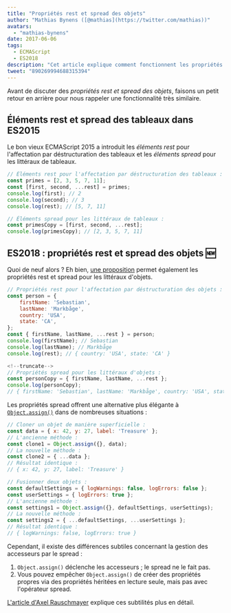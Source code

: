 ```yaml
---
title: "Propriétés rest et spread des objets"
author: "Mathias Bynens ([@mathias](https://twitter.com/mathias))"
avatars:
  - "mathias-bynens"
date: 2017-06-06
tags:
  - ECMAScript
  - ES2018
description: "Cet article explique comment fonctionnent les propriétés rest et spread des objets en JavaScript, et revient sur les éléments rest et spread des tableaux."
tweet: "890269994688315394"
---
```

Avant de discuter des _propriétés rest et spread des objets_, faisons un petit retour en arrière pour nous rappeler une fonctionnalité très similaire.

## Éléments rest et spread des tableaux dans ES2015

Le bon vieux ECMAScript 2015 a introduit les _éléments rest_ pour l'affectation par déstructuration des tableaux et les _éléments spread_ pour les littéraux de tableaux.

```js
// Éléments rest pour l'affectation par déstructuration des tableaux :
const primes = [2, 3, 5, 7, 11];
const [first, second, ...rest] = primes;
console.log(first); // 2
console.log(second); // 3
console.log(rest); // [5, 7, 11]

// Éléments spread pour les littéraux de tableaux :
const primesCopy = [first, second, ...rest];
console.log(primesCopy); // [2, 3, 5, 7, 11]
```

<feature-support chrome="47"
                 firefox="16"
                 safari="8"
                 nodejs="6"
                 babel="yes"></feature-support>

## ES2018 : propriétés rest et spread des objets 🆕

Quoi de neuf alors ? Eh bien, [une proposition](https://github.com/tc39/proposal-object-rest-spread) permet également les propriétés rest et spread pour les littéraux d'objets.

```js
// Propriétés rest pour l'affectation par déstructuration des objets :
const person = {
    firstName: 'Sebastian',
    lastName: 'Markbåge',
    country: 'USA',
    state: 'CA',
};
const { firstName, lastName, ...rest } = person;
console.log(firstName); // Sebastian
console.log(lastName); // Markbåge
console.log(rest); // { country: 'USA', state: 'CA' }

<!--truncate-->
// Propriétés spread pour les littéraux d'objets :
const personCopy = { firstName, lastName, ...rest };
console.log(personCopy);
// { firstName: 'Sebastian', lastName: 'Markbåge', country: 'USA', state: 'CA' }
```

Les propriétés spread offrent une alternative plus élégante à [`Object.assign()`](https://developer.mozilla.org/en-US/docs/Web/JavaScript/Reference/Global_Objects/Object/assign) dans de nombreuses situations :

```js
// Cloner un objet de manière superficielle :
const data = { x: 42, y: 27, label: 'Treasure' };
// L'ancienne méthode :
const clone1 = Object.assign({}, data);
// La nouvelle méthode :
const clone2 = { ...data };
// Résultat identique :
// { x: 42, y: 27, label: 'Treasure' }

// Fusionner deux objets :
const defaultSettings = { logWarnings: false, logErrors: false };
const userSettings = { logErrors: true };
// L'ancienne méthode :
const settings1 = Object.assign({}, defaultSettings, userSettings);
// La nouvelle méthode :
const settings2 = { ...defaultSettings, ...userSettings };
// Résultat identique :
// { logWarnings: false, logErrors: true }
```

Cependant, il existe des différences subtiles concernant la gestion des accesseurs par le spread :

1. `Object.assign()` déclenche les accesseurs ; le spread ne le fait pas.
1. Vous pouvez empêcher `Object.assign()` de créer des propriétés propres via des propriétés héritées en lecture seule, mais pas avec l'opérateur spread.

[L'article d'Axel Rauschmayer](http://2ality.com/2016/10/rest-spread-properties.html#spread-defines-properties-objectassign-sets-them) explique ces subtilités plus en détail.

<feature-support chrome="60"
                 firefox="55"
                 safari="11.1"
                 nodejs="8.6"
                 babel="yes"></feature-support>
